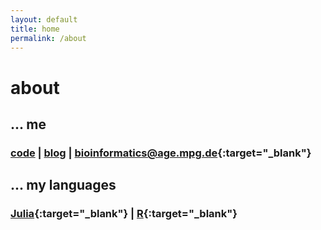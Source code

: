 ```yaml
---
layout: default
title: home
permalink: /about
---
```


# about

## ... me

### [code](code/) | [blog](blog/) | [bioinformatics@age.mpg.de](https://mpg-age-bioinformatics.github.io){:target="_blank"}

## ... my languages

### [Julia](http://julialang.org){:target="_blank"} | [R](https://www.r-project.org){:target="_blank"}

